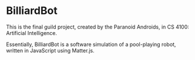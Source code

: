 # BilliardBot

This is the final guild project, created by the Paranoid Androids, in CS 4100:
Artificial Intelligence.

Essentially, BilliardBot is a software simulation of a pool-playing robot,
written in JavaScript using Matter.js.
